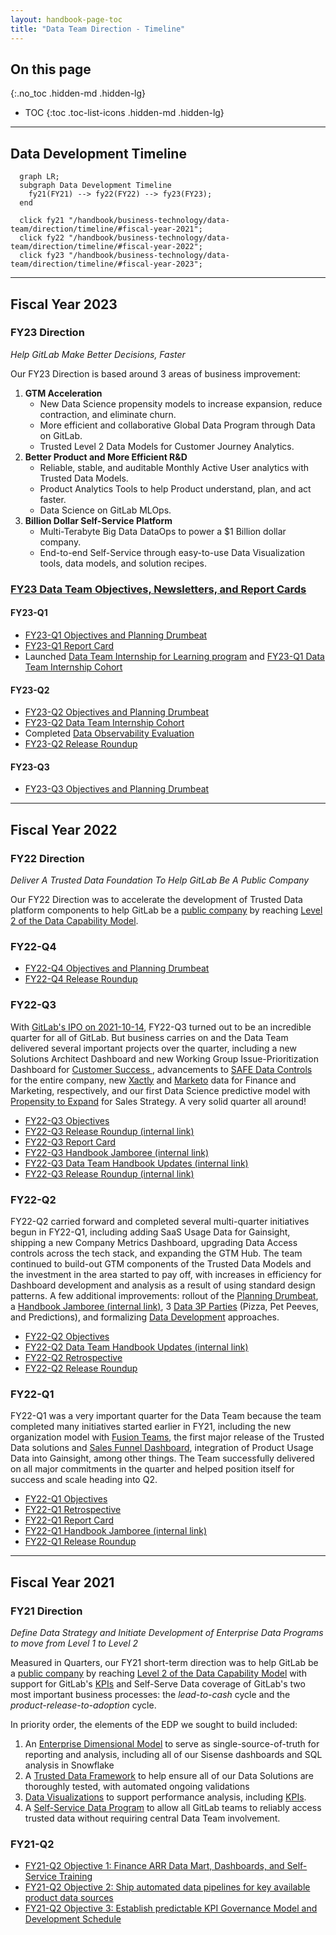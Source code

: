 ```yaml
---
layout: handbook-page-toc
title: "Data Team Direction - Timeline"
---
```


## On this page
{:.no_toc .hidden-md .hidden-lg}

- TOC
{:toc .toc-list-icons .hidden-md .hidden-lg}

---

## Data Development Timeline

```mermaid
  graph LR;
  subgraph Data Development Timeline
    fy21(FY21) --> fy22(FY22) --> fy23(FY23);
  end

  click fy21 "/handbook/business-technology/data-team/direction/timeline/#fiscal-year-2021";
  click fy22 "/handbook/business-technology/data-team/direction/timeline/#fiscal-year-2022";
  click fy23 "/handbook/business-technology/data-team/direction/timeline/#fiscal-year-2023";
```

--- 

## Fiscal Year 2023

###  FY23 Direction

_Help GitLab Make Better Decisions, Faster_

Our FY23 Direction is based around 3 areas of business improvement:

1. **GTM Acceleration**
     - New Data Science propensity models to increase expansion, reduce contraction, and eliminate churn.
     - More efficient and collaborative Global Data Program through Data on GitLab.
     - Trusted Level 2 Data Models for Customer Journey Analytics.
1. **Better Product and More Efficient R&D**
     - Reliable, stable, and auditable Monthly Active User analytics with Trusted Data Models.
     - Product Analytics Tools to help Product understand, plan, and act faster.
     - Data Science on GitLab MLOps.
1. **Billion Dollar Self-Service Platform**
     - Multi-Terabyte Big Data DataOps to power a $1 Billion dollar company.
     - End-to-end Self-Service through easy-to-use Data Visualization tools, data models, and solution recipes.

### [FY23 Data Team Objectives, Newsletters, and Report Cards](https://gitlab.com/groups/gitlab-data/-/epics/427)

#### FY23-Q1

- [FY23-Q1 Objectives and Planning Drumbeat](https://gitlab.com/gitlab-data/managers/-/issues/278) 
- [FY23-Q1 Report Card](https://gitlab.com/gitlab-data/analytics/-/issues/12534)
- Launched [Data Team Internship for Learning program](/handbook/business-technology/data-team/organization/internships) and [FY23-Q1 Data Team Internship Cohort](https://gitlab.com/groups/gitlab-data/-/epics/499)

#### FY23-Q2

- [FY23-Q2 Objectives and Planning Drumbeat](https://gitlab.com/groups/gitlab-data/-/epics/502)
- [FY23-Q2 Data Team Internship Cohort](https://gitlab.com/groups/gitlab-data/-/epics/523)
- Completed [Data Observability Evaluation](/handbook/business-technology/data-team/direction/#data-observability)
- [FY23-Q2 Release Roundup]()

#### FY23-Q3

- [FY23-Q3 Objectives and Planning Drumbeat](https://gitlab.com/groups/gitlab-data/-/epics/588)

--- 

## Fiscal Year 2022

### FY22 Direction

_Deliver A Trusted Data Foundation To Help GitLab Be A Public Company_

Our FY22 Direction was to accelerate the development of Trusted Data platform components to help GitLab be a [public company](/handbook/being-a-public-company/) by reaching [Level 2 of the Data Capability Model](/handbook/business-technology/data-team/direction/#data-capability-model).

### FY22-Q4

- [FY22-Q4 Objectives and Planning Drumbeat](https://gitlab.com/gitlab-data/managers/-/issues/264)
- [FY22-Q4 Release Roundup](https://gitlab.com/gitlab-data/managers/-/issues/277)

### FY22-Q3

With [GitLab's IPO on 2021-10-14](https://ir.gitlab.com/), FY22-Q3 turned out to be an incredible quarter for all of GitLab. But business carries on and the Data Team delivered several important projects over the quarter, including a new Solutions Architect Dashboard and new Working Group Issue-Prioritization Dashboard for [Customer Success ](/handbook/business-technology/data-team/data-catalog/#customer-success), advancements to [SAFE Data Controls](/handbook/business-technology/data-team/platform/safe-data/#accessing-a-safe-dashboard) for the entire company, new [Xactly](https://www.xactlycorp.com/) and [Marketo](https://www.marketo.com/) data for Finance and Marketing, respectively, and our first Data Science predictive model with [Propensity to Expand](/handbook/business-technology/data-team/organization/data-science/#projects) for Sales Strategy. A very solid quarter all around!

- [FY22-Q3 Objectives](https://gitlab.com/gitlab-data/managers/-/issues/260)
- [FY22-Q3 Release Roundup (internal link)](https://gitlab.com/gitlab-data/analytics/-/issues/10090)
- [FY22-Q3 Report Card](https://gitlab.com/gitlab-data/managers/-/issues/274)
- [FY22-Q3 Handbook Jamboree (internal link)](https://gitlab.com/gitlab-data/analytics/-/issues/9868)
- [FY22-Q3 Data Team Handbook Updates (internal link)](https://gitlab.com/gitlab-data/analytics/-/issues/9868)
- [FY22-Q3 Release Roundup (internal link)](https://gitlab.com/gitlab-data/analytics/-/issues/10090)

### FY22-Q2

FY22-Q2 carried forward and completed several multi-quarter initiatives begun in FY22-Q1, including  adding SaaS Usage Data for Gainsight, shipping a new Company Metrics Dashboard, upgrading Data Access controls across the tech stack, and expanding the GTM Hub. The team continued to build-out GTM components of the Trusted Data Models and the investment in the area started to pay off, with increases in efficiency for Dashboard development and analysis as a result of using standard design patterns. A few additional improvements: rollout of the [Planning Drumbeat](/handbook/business-technology/data-team/how-we-work/planning/), a [Handbook Jamboree (internal link)](https://gitlab.com/gitlab-data/analytics/-/issues/9441), 3 [Data 3P Parties](https://docs.google.com/document/d/1cUtE75rbXzLCLpq3SDQS3TtsNTEmAAES6UJoZGoP0-Y/edit#heading=h.qq9lf68vhd66) (Pizza, Pet Peeves, and Predictions), and formalizing [Data Development](/handbook/business-technology/data-team/data-development/#data-development-at-gitlab) approaches.

- [FY22-Q2 Objectives](https://gitlab.com/gitlab-data/managers/-/issues/249)
- [FY22-Q2 Data Team Handbook Updates (internal link)](https://gitlab.com/gitlab-data/analytics/-/issues/8600)
- [FY22-Q2 Retrospective](https://gitlab.com/gitlab-data/managers/-/issues/262)
- [FY22-Q2 Release Roundup](https://gitlab.com/gitlab-data/managers/-/issues/276)

### FY22-Q1

FY22-Q1 was a very important quarter for the Data Team because the team completed many initiatives started earlier in FY21, including the new organization model with [Fusion Teams](/handbook/business-technology/data-team/#data-fusion-teams), the first major release of the Trusted Data solutions and [Sales Funnel Dashboard](/handbook/business-technology/data-team/data-catalog/#sales), integration of Product Usage Data into Gainsight, among other things. The Team successfully delivered on all major commitments in the quarter and helped position itself for success and scale heading into Q2.

- [FY22-Q1 Objectives](https://gitlab.com/gitlab-data/managers/-/issues/248) 
- [FY22-Q1 Retrospective](https://gitlab.com/gitlab-data/managers/-/issues/259)
- [FY22-Q1 Report Card](https://gitlab.com/gitlab-data/managers/-/issues/258)
- [FY22-Q1 Handbook Jamboree (internal link)](https://gitlab.com/gitlab-data/analytics/-/issues/8281)
- [FY22-Q1 Release Roundup](https://gitlab.com/gitlab-data/managers/-/issues/275)

---

## Fiscal Year 2021

###  FY21 Direction

_Define Data Strategy and Initiate Development of Enterprise Data Programs to move from Level 1 to Level 2_

Measured in Quarters, our FY21 short-term direction was to help GitLab be a [public company](/handbook/being-a-public-company/) by reaching [Level 2 of the Data Capability Model](/handbook/business-technology/data-team/direction/#data-capability-model) with support for GitLab's [KPIs](/company/kpis/) and Self-Serve Data coverage of GitLab's two most important business processes: the _lead-to-cash_ cycle and the _product-release-to-adoption_ cycle.

In priority order, the elements of the EDP we sought to build included:

1. An [Enterprise Dimensional Model](/handbook/business-technology/data-team/platform/edw/) to serve as single-source-of-truth for reporting and analysis, including all of our Sisense dashboards and SQL analysis in Snowflake
1. A [Trusted Data Framework](/handbook/business-technology/data-team/platform/#tdf) to help ensure all of our Data Solutions are thoroughly tested, with automated ongoing validations
1. [Data Visualizations](/handbook/business-technology/data-team/platform/sisensecdt/) to support performance analysis, including [KPIs](/company/kpis/).
1. A [Self-Service Data Program](/handbook/business-technology/data-team/direction/self-service/) to allow all GitLab teams to reliably access trusted data without requiring central Data Team involvement. 

### FY21-Q2

- [FY21-Q2 Objective 1: Finance ARR Data Mart, Dashboards, and Self-Service Training](https://gitlab.com/groups/gitlab-com/business-ops/-/epics/79) 
- [FY21-Q2 Objective 2: Ship automated data pipelines for key available product data sources](https://gitlab.com/groups/gitlab-com/business-ops/-/epics/80) 
- [FY21-Q2 Objective 3: Establish predictable KPI Governance Model and Development Schedule](https://gitlab.com/groups/gitlab-com/business-ops/-/epics/81)
